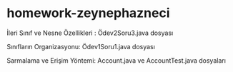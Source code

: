 # homework-zeynephazneci

İleri Sınıf ve Nesne Özellikleri : Ödev2Soru3.java dosyası

Sınıfların Organizasyonu: Ödev1Soru1.java dosyası

Sarmalama ve Erişim Yöntemi: Account.java ve AccountTest.java dosyaları
